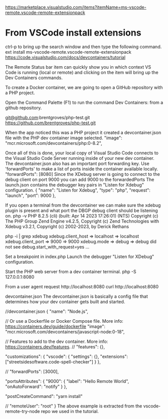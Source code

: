 https://marketplace.visualstudio.com/items?itemName=ms-vscode-remote.vscode-remote-extensionpack
# From VSCode install extensions
ctrl-p to bring up the search window and then type the following command.
ext install ms-vscode-remote.vscode-remote-extensionpack
https://code.visualstudio.com/docs/devcontainers/tutorial

The Remote Status bar item can quickly show you in which context VS Code is running (local or remote) and clicking on the item will bring up the Dev Containers commands.

To create a Docker container, we are going to open a GitHub repository with a PHP project.

Open the Command Palette (F1) to run the command Dev Containers: from a github repository.

git@github.com:brentgroves/php-test.git
https://github.com/brentgroves/php-test.git

When the app noticed this was a PHP project it created a devcontainer.json file with the PHP dev container image selected.
	"image": "mcr.microsoft.com/devcontainers/php:0-8.2",

Once all of this is done, your local copy of Visual Studio Code connects to the Visual Studio Code Server running inside of your new dev container.
The devcontainer.json also has an important port forwarding key.
Use 'forwardPorts' to make a list of ports inside the container available locally.
	"forwardPorts": [8080]
Since the XDebug server is going to connect to the debug client on port 9000 you can add 9000 to the forwardedPorts
The launch.json contains the debugger key pairs in "Listen for Xdebug" configuration.
    {
      "name": "Listen for Xdebug",
      "type": "php",
      "request": "launch",
      "port": 9000
    },

If you open a terminal from the devcontainer we can make sure the xdebug plugin is present and what port the DBGP debug client should be listening on.
php -v
PHP 8.2.5 (cli) (built: Apr 14 2023 17:26:01) (NTS)
Copyright (c) The PHP Group
Zend Engine v4.2.5, Copyright (c) Zend Technologies
    with Xdebug v3.2.1, Copyright (c) 2002-2023, by Derick Rethans

php -i | grep xdebug
xdebug.client_host => localhost => localhost
xdebug.client_port => 9000 => 9000
xdebug.mode => debug => debug
did not see debug.start_with_request=yes 
...

Set a breakpoint in index.php
Launch the debugger "Listen for XDebug" configuration.

Start the PHP web server from a dev container terminal.
php -S 127.0.0.1:8080

From a user agent request http://localhost:8080
curl http://localhost:8080

devcontainer.json
The devcontainer.json is basically a config file that determines how your dev container gets built and started.

//devcontainer.json
{
  "name": "Node.js",

  // Or use a Dockerfile or Docker Compose file. More info: https://containers.dev/guide/dockerfile
  "image": "mcr.microsoft.com/devcontainers/javascript-node:0-18",

  // Features to add to the dev container. More info: https://containers.dev/features.
  // "features": {},

  "customizations": {
    "vscode": {
      "settings": {},
      "extensions": ["streetsidesoftware.code-spell-checker"]
    }
  },

  // "forwardPorts": [3000],

  "portsAttributes": {
    "9000": {
      "label": "Hello Remote World",
      "onAutoForward": "notify"
    }
  },

  "postCreateCommand": "yarn install"

  // "remoteUser": "root"
}
The above example is extracted from the vscode-remote-try-node repo we used in the tutorial.

